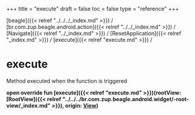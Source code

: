 +++
title = "execute"
draft = false
toc = false
type = "reference"
+++

[beagle]({{< relref "../../../_index.md" >}}) / [br.com.zup.beagle.android.action]({{< relref "../../_index.md" >}}) / [Navigate]({{< relref "../_index.md" >}}) / [ResetApplication]({{< relref "_index.md" >}}) / [execute]({{< relref "execute.md" >}}) / 



# execute  


Method executed when the function is triggered

  
  
<b><b>open override fun [execute]({{< relref "execute.md" >}})(rootView: [RootView]({{< relref "../../../br.com.zup.beagle.android.widget/-root-view/_index.md" >}}), origin: [View](https://developer.android.com/reference/kotlin/android/view/View.html))</b></b>  




